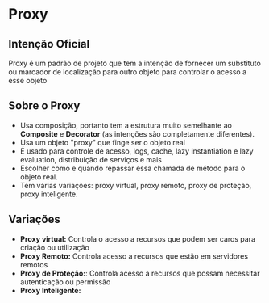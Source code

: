 # Proxy 

## Intenção Oficial

Proxy é um padrão de projeto que tem a intenção de fornecer um substituto ou marcador de localização para outro objeto para controlar o acesso a esse objeto

## Sobre o Proxy

- Usa composição, portanto tem a estrutura muito semelhante ao **Composite** e **Decorator** (as intenções são completamente diferentes).
- Usa um objeto "proxy" que finge ser o objeto real
- É usado para controle de acesso, logs, cache, lazy instantiation e lazy evaluation, distribuição de serviços e mais
- Escolher como e quando repassar essa chamada de método para o objeto real.
- Tem várias variações: proxy virtual, proxy remoto, proxy de proteção, proxy inteligente.

## Variações

- **Proxy virtual:** Controla o acesso a recursos que podem ser caros para criação ou utilização
- **Proxy Remoto:** Controla acesso a recursos que estão em servidores remotos
- **Proxy de Proteção:**: Controla acesso a recursos que possam necessitar autenticação ou permissão
- **Proxy Inteligente:**
